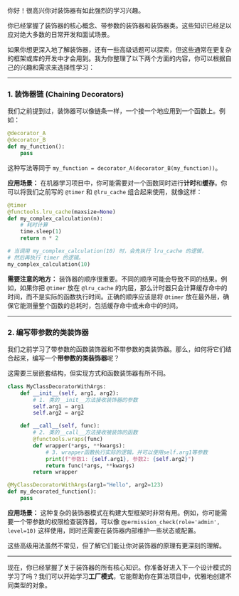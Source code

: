 你好！很高兴你对装饰器有如此强烈的学习兴趣。

你已经掌握了装饰器的核心概念、带参数的装饰器和装饰器类。这些知识已经足以应对绝大多数的日常开发和面试场景。

如果你想更深入地了解装饰器，还有一些高级话题可以探索，但这些通常在更复杂的框架或库的开发中才会用到。我为你整理了以下两个方面的内容，你可以根据自己的兴趣和需求来选择性学习：

-----

### 1\. 装饰器链 (Chaining Decorators)

我们之前提到过，装饰器可以像链条一样，一个接一个地应用到一个函数上。例如：

```python
@decorator_A
@decorator_B
def my_function():
    pass
```

这种写法等同于 `my_function = decorator_A(decorator_B(my_function))`。

**应用场景：**
在机器学习项目中，你可能需要对一个函数同时进行**计时**和**缓存**。你可以将我们之前写的 `@timer` 和 `@lru_cache` 组合起来使用，就像这样：

```python
@timer
@functools.lru_cache(maxsize=None)
def my_complex_calculation(n):
    # 耗时计算
    time.sleep(1)
    return n * 2

# 当调用 my_complex_calculation(10) 时，会先执行 lru_cache 的逻辑，
# 然后再执行 timer 的逻辑。
my_complex_calculation(10)
```

**需要注意的地方：**
装饰器的顺序很重要。不同的顺序可能会导致不同的结果。例如，如果你把 `@timer` 放在 `@lru_cache` 的内层，那么计时器只会计算缓存命中的时间，而不是实际的函数执行时间。正确的顺序应该是将 `@timer` 放在最外层，确保它能测量整个函数的总耗时，包括缓存命中或未命中的时间。

-----

### 2\. 编写带参数的类装饰器

我们之前学习了带参数的函数装饰器和不带参数的类装饰器。那么，如何将它们结合起来，编写一个**带参数的类装饰器**呢？

这需要三层嵌套结构，但实现方式和函数装饰器有所不同。

```python
class MyClassDecoratorWithArgs:
    def __init__(self, arg1, arg2):
        # 1. 类的__init__方法接收装饰器的参数
        self.arg1 = arg1
        self.arg2 = arg2

    def __call__(self, func):
        # 2. 类的__call__方法接收被装饰的函数
        @functools.wraps(func)
        def wrapper(*args, **kwargs):
            # 3. wrapper函数执行实际的逻辑，并可以使用self.arg1等参数
            print(f"参数1: {self.arg1}, 参数2: {self.arg2}")
            return func(*args, **kwargs)
        return wrapper

@MyClassDecoratorWithArgs(arg1="Hello", arg2=123)
def my_decorated_function():
    pass
```

**应用场景：**
这种复杂的装饰器模式在构建大型框架时非常有用。例如，你可能需要一个带参数的权限检查装饰器，可以像 `@permission_check(role='admin', level=10)` 这样使用，同时还需要在装饰器内部维护一些状态或配置。

这些高级用法虽然不常见，但了解它们能让你对装饰器的原理有更深刻的理解。

-----

现在，你已经掌握了关于装饰器的所有核心知识。你准备好进入下一个设计模式的学习了吗？我们可以开始学习**工厂模式**，它能帮助你在算法项目中，优雅地创建不同类型的对象。